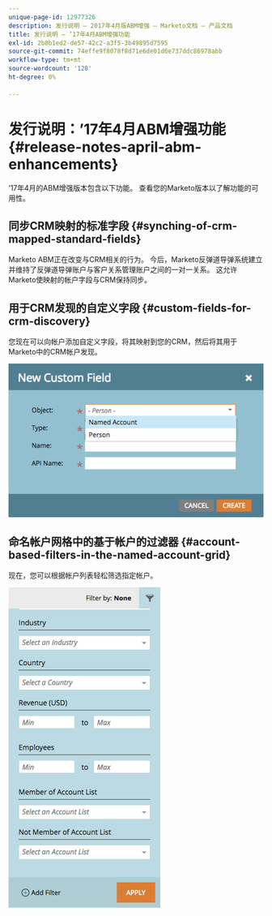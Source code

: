 ```yaml
---
unique-page-id: 12977326
description: 发行说明 — 2017年4月版ABM增强 — Marketo文档 — 产品文档
title: 发行说明 — ’17年4月ABM增强功能
exl-id: 2b8b1ed2-de57-42c2-a3f5-3b49895d7595
source-git-commit: 74effe9f8078f8d71e6de01d6e737ddc86978abb
workflow-type: tm+mt
source-wordcount: '128'
ht-degree: 0%

---
```


# 发行说明：’17年4月ABM增强功能 {#release-notes-april-abm-enhancements}

’17年4月的ABM增强版本包含以下功能。 查看您的Marketo版本以了解功能的可用性。

## 同步CRM映射的标准字段 {#synching-of-crm-mapped-standard-fields}

Marketo ABM正在改变与CRM相关的行为。 今后，Marketo反弹道导弹系统建立并维持了反弹道导弹账户与客户关系管理账户之间的一对一关系。 这允许Marketo使映射的帐户字段与CRM保持同步。

## 用于CRM发现的自定义字段 {#custom-fields-for-crm-discovery}

您现在可以向帐户添加自定义字段，将其映射到您的CRM，然后将其用于Marketo中的CRM帐户发现。

![](assets/new-custom-field.png)

## 命名帐户网格中的基于帐户的过滤器 {#account-based-filters-in-the-named-account-grid}

现在，您可以根据帐户列表轻松筛选指定帐户。

![](assets/named-account-filters.png)
